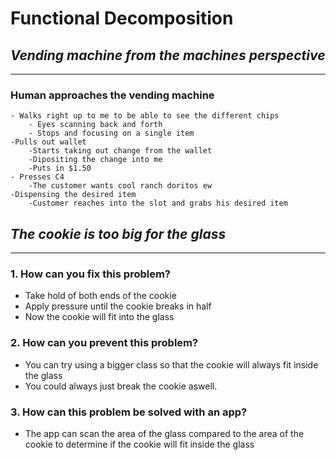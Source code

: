 # Functional Decomposition

## *Vending machine from the machines perspective*
----------------------------------------------------
### Human approaches the vending machine
    - Walks right up to me to be able to see the different chips
        - Eyes scanning back and forth
        - Stops and focusing on a single item
    -Pulls out wallet
        -Starts taking out change from the wallet
        -Dipositing the change into me
        -Puts in $1.50
    - Presses C4
        -The customer wants cool ranch doritos ew
    -Dispensing the desired item
        -Customer reaches into the slot and grabs his desired item


## *The cookie is too big for the glass*
-----------------------------------------
### 1. How can you fix this problem?
- Take hold of both ends of the cookie
- Apply pressure until the cookie breaks in half
- Now the cookie will fit into the glass
### 2. How can you prevent this problem?
- You can try using a bigger class so that the cookie will always fit inside the glass
- You could always just break the cookie aswell.
### 3. How can this problem be solved with an app?
- The app can scan the area of the glass compared to the area of the cookie to determine if the cookie will fit inside the glass
